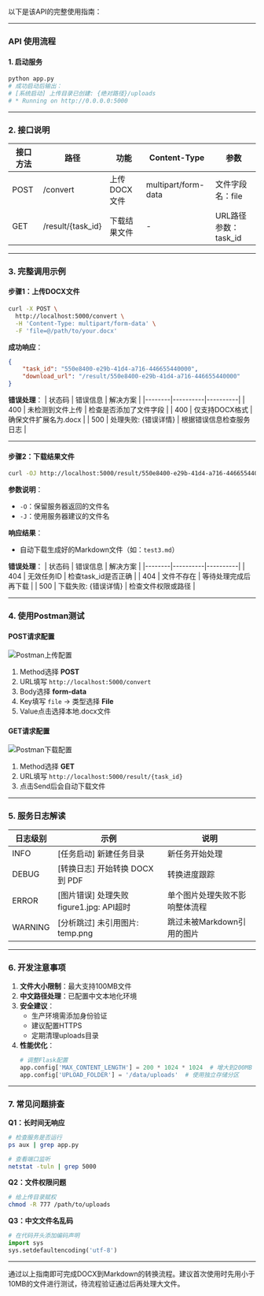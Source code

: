 以下是该API的完整使用指南：

---

### **API 使用流程**

#### **1. 启动服务**
```bash
python app.py
# 成功启动后输出：
# [系统启动] 上传目录已创建: {绝对路径}/uploads
# * Running on http://0.0.0.0:5000
```

---

### **2. 接口说明**

| 接口方法 | 路径 | 功能 | Content-Type | 参数 |
|---------|------|-----|--------------|------|
| POST    | /convert | 上传DOCX文件 | multipart/form-data | 文件字段名：file |
| GET     | /result/{task_id} | 下载结果文件 | - | URL路径参数：task_id |

---

### **3. 完整调用示例**

#### **步骤1：上传DOCX文件**
```bash
curl -X POST \
  http://localhost:5000/convert \
  -H 'Content-Type: multipart/form-data' \
  -F 'file=@/path/to/your.docx'
```

**成功响应**：
```json
{
    "task_id": "550e8400-e29b-41d4-a716-446655440000",
    "download_url": "/result/550e8400-e29b-41d4-a716-446655440000"
}
```

**错误处理**：
| 状态码 | 错误信息 | 解决方案 |
|--------|----------|----------|
| 400    | 未检测到文件上传 | 检查是否添加了文件字段 |
| 400    | 仅支持DOCX格式 | 确保文件扩展名为.docx |
| 500    | 处理失败: {错误详情} | 根据错误信息检查服务日志 |

---

#### **步骤2：下载结果文件**
```bash
curl -OJ http://localhost:5000/result/550e8400-e29b-41d4-a716-446655440000
```

**参数说明**：
- `-O`：保留服务器返回的文件名
- `-J`：使用服务器建议的文件名

**响应结果**：
- 自动下载生成好的Markdown文件（如：`test3.md`）

**错误处理**：
| 状态码 | 错误信息 | 解决方案 |
|--------|----------|----------|
| 404    | 无效任务ID | 检查task_id是否正确 |
| 404    | 文件不存在 | 等待处理完成后再下载 |
| 500    | 下载失败: {错误详情} | 检查文件权限或路径 |

---

### **4. 使用Postman测试**

#### **POST请求配置**
![Postman上传配置](https://assets.postman.com/postman-docs/v10/upload-config.png)
1. Method选择 **POST**
2. URL填写 `http://localhost:5000/convert`
3. Body选择 **form-data**
4. Key填写 `file` → 类型选择 **File**
5. Value点击选择本地.docx文件

#### **GET请求配置**
![Postman下载配置](https://assets.postman.com/postman-docs/v10/download-config.png)
1. Method选择 **GET**
2. URL填写 `http://localhost:5000/result/{task_id}`
3. 点击Send后会自动下载文件

---

### **5. 服务日志解读**

| 日志级别 | 示例 | 说明 |
|----------|------|------|
| INFO | [任务启动] 新建任务目录 | 新任务开始处理 |
| DEBUG | [转换日志] 开始转换 DOCX 到 PDF | 转换进度跟踪 |
| ERROR | [图片错误] 处理失败 figure1.jpg: API超时 | 单个图片处理失败不影响整体流程 |
| WARNING | [分析跳过] 未引用图片: temp.png | 跳过未被Markdown引用的图片 |

---

### **6. 开发注意事项**

1. **文件大小限制**：最大支持100MB文件
2. **中文路径处理**：已配置中文本地化环境
3. **安全建议**：
   - 生产环境需添加身份验证
   - 建议配置HTTPS
   - 定期清理uploads目录
4. **性能优化**：
   ```python
   # 调整Flask配置
   app.config['MAX_CONTENT_LENGTH'] = 200 * 1024 * 1024  # 增大到200MB
   app.config['UPLOAD_FOLDER'] = '/data/uploads'  # 使用独立存储分区
   ```

---

### **7. 常见问题排查**

**Q1：长时间无响应**
```bash
# 检查服务是否运行
ps aux | grep app.py

# 查看端口监听
netstat -tuln | grep 5000
```

**Q2：文件权限问题**
```bash
# 给上传目录赋权
chmod -R 777 /path/to/uploads
```

**Q3：中文文件名乱码**
```python
# 在代码开头添加编码声明
import sys
sys.setdefaultencoding('utf-8')
```

---

通过以上指南即可完成DOCX到Markdown的转换流程。建议首次使用时先用小于10MB的文件进行测试，待流程验证通过后再处理大文件。
